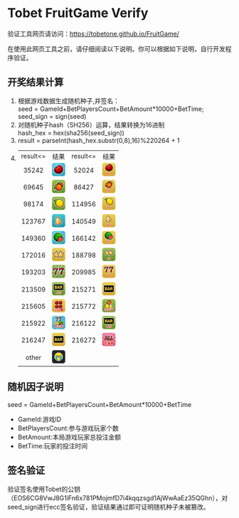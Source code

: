 # Tobet FruitGame Verify

验证工具网页请访问：https://tobetone.github.io/FruitGame/

在使用此网页工具之前，请仔细阅读以下说明。你可以根据如下说明，自行开发程序验证。
## 开奖结果计算
  1. 根据游戏数据生成随机种子,并签名：  
    seed = GameId+BetPlayersCount+BetAmount*10000+BetTime;  
    seed_sign = sign(seed)  
  2. 对随机种子hash（SH256）运算，结果转换为16进制  
    hash_hex = hex(sha256(seed_sign))
  3. result = parseInt(hash_hex.substr(0,8),16)%220264 + 1
  4. <table style="text-align:center" width="100%">
                        <tr>
                            <td stype="width:25%">result<= </td>
                            <td stype="width:25%">结果</td>
                            <td stype="width:25%">result<= </td>
                            <td stype="width:25%">结果</td>
                        </tr>
                        <tr>
                            <td stype="width:25%">35242</td>
                            <td stype="width:25%"><img src="./image/apple.png" height="30px" width="30px"/></td>
                            <td stype="width:25%">52024</td>
                            <td stype="width:25%"><img src="./image/apple_s.png" height="30px" width="30px"/></td>
                        </tr>
                        <tr>
                            <td stype="width:25%">69645</td>
                            <td stype="width:25%"><img src="./image/orange.png" height="30px" width="30px"/></td>
                            <td stype="width:25%">86427</td>
                            <td stype="width:25%"><img src="./image/orange_s.png" height="30px" width="30px"/></td>
                        </tr>
                        <tr>
                            <td stype="width:25%">98174</td>
                            <td stype="width:25%"><img src="./image/pawpaw.png" height="30px" width="30px"/></td>
                            <td stype="width:25%">114956</td>
                            <td stype="width:25%"><img src="./image/pawpaw_s.png" height="30px" width="30px"/></td>
                        </tr>
                        <tr>
                            <td stype="width:25%">123767</td>
                            <td stype="width:25%"><img src="./image/bell.png" height="30px" width="30px"/></td>
                            <td stype="width:25%">140549</td>
                            <td stype="width:25%"><img src="./image/bell_s.png" height="30px" width="30px"/></td>
                        </tr>
                        <tr>
                            <td stype="width:25%">149360</td>
                            <td stype="width:25%"><img src="./image/watermelon.png" height="30px" width="30px"/></td>
                            <td stype="width:25%">166142</td>
                            <td stype="width:25%"><img src="./image/watermelon_s.png" height="30px" width="30px"/></td>
                        </tr>
                        <tr>
                            <td stype="width:25%">172016</td>
                            <td stype="width:25%"><img src="./image/star.png" height="30px" width="30px"/></td>
                            <td stype="width:25%">188798</td>
                            <td stype="width:25%"><img src="./image/star_s.png" height="30px" width="30px"/></td>
                        </tr>
                        <tr>
                            <td stype="width:25%">193203</td>
                            <td stype="width:25%"><img src="./image/77.png" height="30px" width="30px"/></td>
                            <td stype="width:25%">209985</td>
                            <td stype="width:25%"><img src="./image/77_s.png" height="30px" width="30px"/></td>
                        </tr>
                        <tr>
                            <td stype="width:25%">213509</td>
                            <td stype="width:25%"><img src="./image/bar_s.png" height="30px" width="30px"/></td>
                            <td stype="width:25%">215271</td>
                            <td stype="width:25%"><img src="./image/bar.png" height="30px" width="30px"/></td>
                        </tr>
                        <tr>
                            <td stype="width:25%">215605</td>
                            <td stype="width:25%"><img src="./image/sixi.png" height="30px" width="30px"/></td>
                            <td stype="width:25%">215772</td>
                            <td stype="width:25%"><img src="./image/smallternary.png" height="30px" width="30px"/></td>
                        </tr>
                        <tr>
                            <td stype="width:25%">215922</td>
                            <td stype="width:25%"><img src="./image/largeternary.png" height="30px" width="30px"/></td>
                            <td stype="width:25%">216122</td>
                            <td stype="width:25%"><img src="./image/bar_s.png" height="30px" width="30px"/></td>
                        </tr>
                        <tr>
                            <td stype="width:25%">216247</td>
                            <td stype="width:25%"><img src="./image/bar.png" height="30px" width="30px"/></td>
                            <td stype="width:25%">216272</td>
                            <td stype="width:25%"><img src="./image/all.png" height="30px" width="30px"/></td>
                        </tr>
                        <tr>
                            <td stype="width:25%">other</td>
                            <td stype="width:25%"><img src="./image/none.png" height="30px" width="30px"/></td>
                            <td stype="width:25%"></td>
                            <td stype="width:25%"></td>
                        </tr>
                    </table>

## 随机因子说明
   seed = GameId+BetPlayersCount+BetAmount*10000+BetTime
*  GameId:游戏ID
*  BetPlayersCount:参与游戏玩家个数
*  BetAmount:本局游戏玩家总投注金额
*  BetTime:玩家的投注时间
## 签名验证
   验证签名使用Tobet的公钥（EOS6CG8VwJ8G1iFn6x781PMojmfD7i4kqqzsgd1AjWwAaEz35QGhn），对seed_sign进行ecc签名验证，验证结果通过即可证明随机种子未被篡改。
